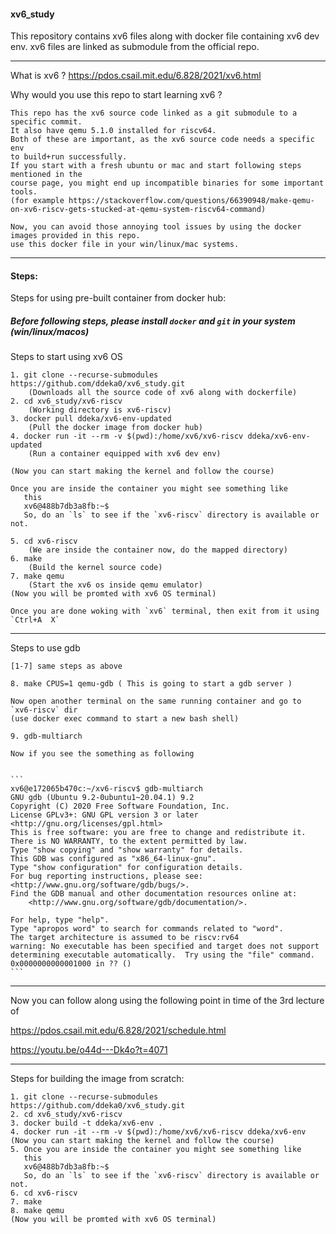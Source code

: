 #### xv6_study
This repository contains xv6 files along with docker file containing xv6 dev env. xv6 files are linked as submodule from the official repo.

------------------

What is xv6 ? https://pdos.csail.mit.edu/6.828/2021/xv6.html

Why would you use this repo to start learning xv6 ? 

	This repo has the xv6 source code linked as a git submodule to a specific commit.
	It also have qemu 5.1.0 installed for riscv64.
	Both of these are important, as the xv6 source code needs a specific env
	to build+run successfully.
	If you start with a fresh ubuntu or mac and start following steps mentioned in the
	course page, you might end up incompatible binaries for some important tools.
	(for example https://stackoverflow.com/questions/66390948/make-qemu-on-xv6-riscv-gets-stucked-at-qemu-system-riscv64-command)
	
	Now, you can avoid those annoying tool issues by using the docker images provided in this repo.
	use this docker file in your win/linux/mac systems.

------------------


#### Steps:

Steps for using pre-built container from docker hub:

##### Before following steps, please install `docker` and `git` in your system (win/linux/macos)


Steps to start using xv6 OS 

	1. git clone --recurse-submodules https://github.com/ddeka0/xv6_study.git
		(Downloads all the source code of xv6 along with dockerfile)
	2. cd xv6_study/xv6-riscv
		(Working directory is xv6-riscv)
	3. docker pull ddeka/xv6-env-updated
		(Pull the docker image from docker hub)
	4. docker run -it --rm -v $(pwd):/home/xv6/xv6-riscv ddeka/xv6-env-updated
		(Run a container equipped with xv6 dev env)

	(Now you can start making the kernel and follow the course)

	Once you are inside the container you might see something like 
	   this 
	   xv6@488b7db3a8fb:~$
	   So, do an `ls` to see if the `xv6-riscv` directory is available or not.

	5. cd xv6-riscv
		(We are inside the container now, do the mapped directory)
	6. make
		(Build the kernel source code)
	7. make qemu
		(Start the xv6 os inside qemu emulator)
	(Now you will be promted with xv6 OS terminal)

	Once you are done woking with `xv6` terminal, then exit from it using `Ctrl+A  X`

------------------

Steps to use gdb

	[1-7] same steps as above

	8. make CPUS=1 qemu-gdb ( This is going to start a gdb server )

	Now open another terminal on the same running container and go to `xv6-riscv` dir
	(use docker exec command to start a new bash shell)

	9. gdb-multiarch

	Now if you see the something as following


	```
	xv6@e172065b470c:~/xv6-riscv$ gdb-multiarch
	GNU gdb (Ubuntu 9.2-0ubuntu1~20.04.1) 9.2
	Copyright (C) 2020 Free Software Foundation, Inc.
	License GPLv3+: GNU GPL version 3 or later <http://gnu.org/licenses/gpl.html>
	This is free software: you are free to change and redistribute it.
	There is NO WARRANTY, to the extent permitted by law.
	Type "show copying" and "show warranty" for details.
	This GDB was configured as "x86_64-linux-gnu".
	Type "show configuration" for configuration details.
	For bug reporting instructions, please see:
	<http://www.gnu.org/software/gdb/bugs/>.
	Find the GDB manual and other documentation resources online at:
	    <http://www.gnu.org/software/gdb/documentation/>.

	For help, type "help".
	Type "apropos word" to search for commands related to "word".
	The target architecture is assumed to be riscv:rv64
	warning: No executable has been specified and target does not support
	determining executable automatically.  Try using the "file" command.
	0x0000000000001000 in ?? () 
	```
------------------

Now you can follow along using the following point in time of the 3rd lecture of 

https://pdos.csail.mit.edu/6.828/2021/schedule.html

https://youtu.be/o44d---Dk4o?t=4071

------------------

Steps for building the image from scratch:
	
	1. git clone --recurse-submodules https://github.com/ddeka0/xv6_study.git
	2. cd xv6_study/xv6-riscv
	3. docker build -t ddeka/xv6-env .
	4. docker run -it --rm -v $(pwd):/home/xv6/xv6-riscv ddeka/xv6-env
	(Now you can start making the kernel and follow the course)
	5. Once you are inside the container you might see something like 
	   this 
	   xv6@488b7db3a8fb:~$
	   So, do an `ls` to see if the `xv6-riscv` directory is available or not.
	6. cd xv6-riscv
	7. make
	8. make qemu
	(Now you will be promted with xv6 OS terminal)
	
	
